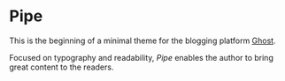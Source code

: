 # Pipe

This is the beginning of a minimal theme for the blogging platform [Ghost](http://www.ghost.org).

Focused on typography and readability, *Pipe* enables the author to bring great content to the readers.
